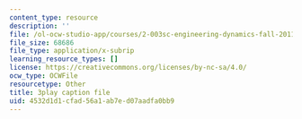 ```yaml
---
content_type: resource
description: ''
file: /ol-ocw-studio-app/courses/2-003sc-engineering-dynamics-fall-2011/4532d1d1cfad56a1ab7ed07aadfa0bb9_Fo-Y6kEMURk.vtt
file_size: 68686
file_type: application/x-subrip
learning_resource_types: []
license: https://creativecommons.org/licenses/by-nc-sa/4.0/
ocw_type: OCWFile
resourcetype: Other
title: 3play caption file
uid: 4532d1d1-cfad-56a1-ab7e-d07aadfa0bb9
---
```

